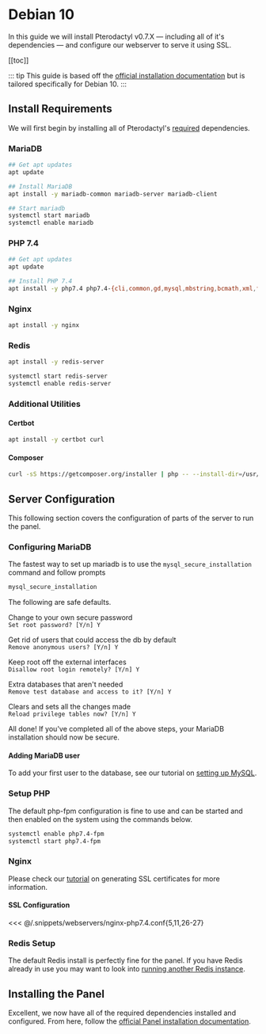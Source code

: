 # Debian 10
In this guide we will install Pterodactyl v0.7.X — including all of it's dependencies — and configure our webserver to serve it using SSL.

[[toc]]

::: tip
This guide is based off the [official installation documentation](/panel/getting_started.md) but is tailored specifically for Debian 10.
:::

## Install Requirements
We will first begin by installing all of Pterodactyl's [required](/panel/getting_started.md#dependencies) dependencies.

### MariaDB
```bash
## Get apt updates
apt update

## Install MariaDB
apt install -y mariadb-common mariadb-server mariadb-client

## Start mariadb
systemctl start mariadb
systemctl enable mariadb
```

### PHP 7.4
```bash
## Get apt updates
apt update

## Install PHP 7.4
apt install -y php7.4 php7.4-{cli,common,gd,mysql,mbstring,bcmath,xml,fpm,curl,zip}
```

### Nginx
```bash
apt install -y nginx
```

### Redis
```bash
apt install -y redis-server

systemctl start redis-server
systemctl enable redis-server
```

### Additional Utilities

#### Certbot
```bash
apt install -y certbot curl
```

#### Composer
```bash
curl -sS https://getcomposer.org/installer | php -- --install-dir=/usr/local/bin --filename=composer
```

## Server Configuration
This following section covers the configuration of parts of the server to run the panel.

### Configuring MariaDB
The fastest way to set up mariadb is to use the `mysql_secure_installation` command and follow prompts

```bash
mysql_secure_installation
```

The following are safe defaults.

Change to your own secure password  
`Set root password? [Y/n] Y`

Get rid of users that could access the db by default  
`Remove anonymous users? [Y/n] Y`

Keep root off the external interfaces  
`Disallow root login remotely? [Y/n] Y`

Extra databases that aren't needed  
`Remove test database and access to it? [Y/n] Y`

Clears and sets all the changes made  
`Reload privilege tables now? [Y/n] Y`

All done! If you've completed all of the above steps, your MariaDB installation should now be secure.

#### Adding MariaDB user
To add your first user to the database, see our tutorial on [setting up MySQL](/tutorials/mysql_setup.md).

### Setup PHP
The default php-fpm configuration is fine to use and can be started and then enabled on the system using the
commands below.

```bash
systemctl enable php7.4-fpm
systemctl start php7.4-fpm
```

### Nginx
Please check our [tutorial](/tutorials/creating_ssl_certificates.md) on generating SSL certificates for more information.

#### SSL Configuration
<<< @/.snippets/webservers/nginx-php7.4.conf{5,11,26-27}


### Redis Setup
The default Redis install is perfectly fine for the panel. If you have Redis already in use you may want to look into
[running another Redis instance](https://community.pivotal.io/s/article/How-to-setup-and-run-multiple-Redis-server-instances-on-a-Linux-host).

## Installing the Panel
Excellent, we now have all of the required dependencies installed and configured. From here, follow the [official Panel installation documentation](/panel/getting_started.md#download-files).
